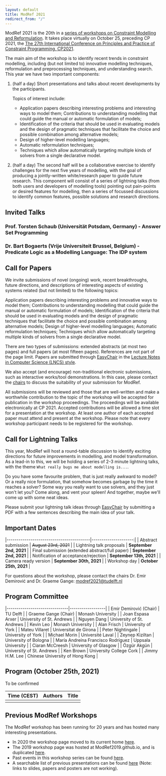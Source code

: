 ```yaml
---
layout: default
title: ModRef 2021
redirect_from: "/"
---
```


ModRef 2021 is the 20th in a [series of workshops on Constraint Modelling and Reformulation](https://www-users.cs.york.ac.uk/~frisch/ModRef/).
It takes place virtually on October 25, preceding CP 2021, the [The 27th International Conference on Principles and Practice of Constraint Programming, CP2021](http://cp2021.a4cp.org/).

The main aim of the workshop is to identify recent trends in constraint modelling, including (but not limited to) innovative modelling techniques, reformulation and preprocessing techniques, and understanding search. This year we have two important components:

1. (half a day) Short presentations and talks about recent developments by the participants.

    Topics of interest include:
    - Application papers describing interesting problems and interesting ways to model them;
    Contributions to understanding modelling that could guide the manual or automatic
    formulation of models;
    - Identification of the criteria that should be used in evaluating models and the design of
    pragmatic techniques that facilitate the choice and possible combination among
    alternative models;
    - Design of higher-level modelling languages;
    - Automatic reformulation techniques;
    - Techniques which allow automatically targeting multiple kinds of solvers from a single declarative model.

2.  (half a day) The second half will be a collaborative exercise to identify challenges for the next five years of modelling, with the goal of producing a jointly-written white/research paper to guide future research. This component will consist of a series of lightning talks (from both users and developers of modelling tools) pointing out pain-points or desired features for modelling, then a series of focussed discussions to identify common features, possible solutions and research directions.

## <a name="invtalks"></a> Invited Talks

### **Prof. Torsten Schaub** (Universität Potsdam, Germany) - Answer Set Programming

### **Dr. Bart Bogaerts** (Vrije Universiteit Brussel, Belgium) - Predicate Logic as a Modelling Language: The IDP system


## <a name="callForPapers"></a> Call for Papers 
We invite submissions of novel (ongoing) work, recent breakthroughs, future directions, and descriptions of interesting aspects of existing systems related (but not limited) to the following topics:

Application papers describing interesting problems and innovative ways to model them;
Contributions to understanding modelling that could guide the manual or automatic formulation of models;
Identification of the criteria that should be used in evaluating models and the design of pragmatic techniques that facilitate the choice and possible combination among alternative models;
Design of higher-level modelling languages;
Automatic reformulation techniques;
Techniques which allow automatically targeting multiple kinds of solvers from a single declarative model.

There are two types of submissions: extended abstracts (at most two pages) and full papers (at most fifteen pages). References are not part of the page limit. Papers are submitted through [EasyChair](https://easychair.org/conferences/?conf=modref2021) in the [Lecture Notes in Computer Science (LNCS) style](https://resource-cms.springernature.com/springer-cms/rest/v1/content/19238648/data/v1).

We also accept (and encourage) non-traditional electronic submissions, such as interactive works/tool demonstrations. In this case, please contact the [chairs](mailto://modref2021@tudelft.nl) to discuss the suitability of your submission for ModRef.

All submissions will be reviewed and those that are well-written and make a worthwhile contribution to the topic of the workshop will be accepted for publication in the workshop proceedings. The proceedings will be available electronically at CP 2021. Accepted contributions will be allowed a time slot for a presentation at the workshop. At least one author of each accepted paper must attend and present at the workshop. Please note that every workshop participant needs to be registered for the workshop.


## <a name="callForLightning"></a> Call for Lightning Talks
This year, ModRef will host a round-table discussion to identify exciting directions for future
improvements in modelling, and model transformation. As a lead-in to this, we will be holding
a series of 2-3 minute lightning talks, with the theme `What really bugs me about modelling is...`.

Do you have some favourite problem, that is just really awkward to model? Or a really nice formulation,
that somehow becomes garbage by the time it reaches a solver? Some way you really want to use
solvers, and they just won't let you? Come along, and vent your spleen! And together, maybe we'll come
up with some neat ideas.

Please submit your lightning talk ideas through [EasyChair](https://easychair.org/conferences/?conf=modref2021) by submitting a PDF with a few sentences
describing the main idea of your talk.

## <a name="importantDates"></a> Important Dates

|------------------------------------------|---------------------:|
| Abstract submission                      | ~~August 23rd, 2021~~  |
| Lightning talk proposals                  | **September 2nd, 2021**  |
| Final submission (extended abstract/full paper)                     | **September 2nd, 2021**  |
| Notification of acceptance/rejection | **September 13th, 2021** |
| Camera ready version                 | **September 30th, 2021** |
| Workshop day                             | **October 25th, 2021**  |

For questions about the workshop, please contact the chairs Dr. Emir Demirović and Dr. Graeme Gange: <modref2021@tudelft.nl>

## <a name="programCommittee"></a> Program Committee

|-------------------------------|------------------|
| Emir Demirović (Chair)        | TU Delft         | 
| Graeme Gange (Chair)          | Monash University |
| Joan Espasa Arxer | University of St. Andrews |
| Nguyen Dang | University of St. Andrews |
| Kevin Leo | Monash University |
| Alan Frisch | University of York |
| Mateu Villaret | Universitat de Girona |
| Peter Nightingale | University of York |
| Michael Morin | Université Laval |
| Zeynep Kiziltan | University of Bologna |
| María Andreína Francisco Rodríguez | Uppsala University |
| Ciaran McCreesh | University of Glasgow |
| Özgür Akgün | University of St. Andrews |
| Ken Brown | University College Cork |
| Jimmy H.M. Lee | Chinese University of Hong Kong |


## <a name="timetable"></a> Program (October 25th, 2021)

To be confirmed

| Time (CEST) | Authors | Title |
|------| ------- | ----- |
|      |         |       |

## <a name="pmodrefs"></a> Previous ModRef Workshops
The ModRef workshop has been running for 20 years and has hosted many interesting presentations.

 - In 2020 the workshop page moved to its current home [here](ModRef2020).
 - The 2019 workshop page was hosted at ModRef2019.github.io, and is duplicated [here](ModRef2019).
 - Past events in this workshop series can be found [here](https://www-users.cs.york.ac.uk/~frisch/ModRef/).
 - A searchable list of previous presentations can be found [here](ModRefHistory) (Note: links to slides, papers and posters are not working).

